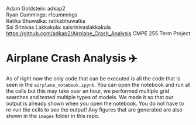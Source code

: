 Adam Goldstein: adkap2 \
Ryan Cummings: r1cummings \
Ratika Bhuwalka: ratikabhuwalka \
Sai Srinivas Lakkakula: saisrinivaslakkakula \
https://github.com/adkap2/Airplane_Crash_Analysis
CMPE 255 Term Project

# Airplane Crash Analysis :airplane:

As of right now the only code that can be executed is all the code that is seen in the `airplane_notebook.ipynb`. You can open the notebook and run all the cells but this may take over an hour, we performed multiple grid searches and tested multiple types of models. We made it so that our output is already shown when you open the notebook. You do not have to re-run the cells to see the output! Any figures that are generated are also shown in the `images` folder in this repo. 
